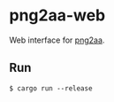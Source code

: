 # png2aa-web

Web interface for [png2aa](https://crates.io/crates/png2aa).

## Run

```shell-session
$ cargo run --release
```